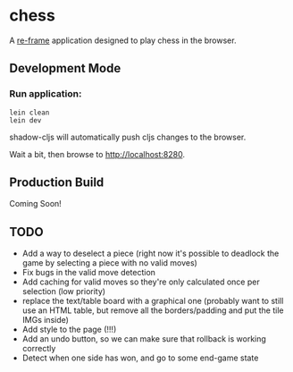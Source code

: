 # chess

A [re-frame](https://github.com/Day8/re-frame) application designed to play chess in the browser.

## Development Mode

### Run application:

```
lein clean
lein dev
```

shadow-cljs will automatically push cljs changes to the browser.

Wait a bit, then browse to [http://localhost:8280](http://localhost:8280).

## Production Build

Coming Soon!

## TODO

- Add a way to deselect a piece (right now it's possible to deadlock the game by selecting a piece with no valid moves)
- Fix bugs in the valid move detection
- Add caching for valid moves so they're only calculated once per selection (low priority)
- replace the text/table board with a graphical one (probably want to still use an HTML table, but remove all the borders/padding and put the tile IMGs inside)
- Add style to the page (!!!)
- Add an undo button, so we can make sure that rollback is working correctly
- Detect when one side has won, and go to some end-game state